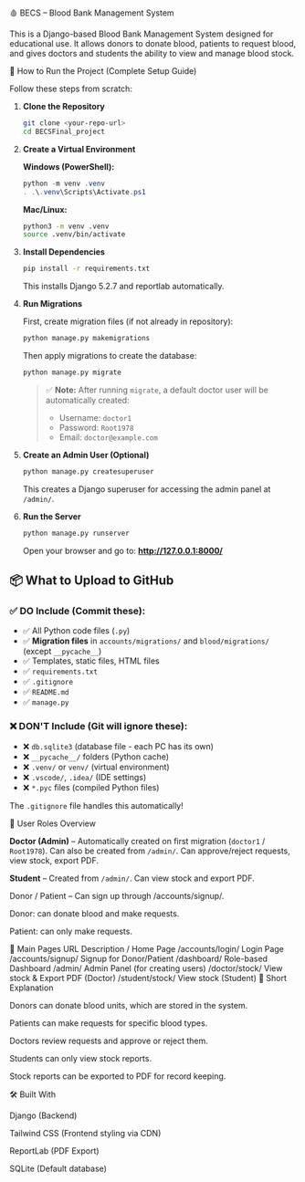 🩸 BECS – Blood Bank Management System

This is a Django-based Blood Bank Management System designed for educational use.
It allows donors to donate blood, patients to request blood, and gives doctors and students the ability to view and manage blood stock.

🚀 How to Run the Project (Complete Setup Guide)

Follow these steps from scratch:

1. **Clone the Repository**

   ```bash
   git clone <your-repo-url>
   cd BECSFinal_project
   ```

2. **Create a Virtual Environment**

   **Windows (PowerShell):**
   ```powershell
   python -m venv .venv
   . .\.venv\Scripts\Activate.ps1
   ```

   **Mac/Linux:**
   ```bash
   python3 -m venv .venv
   source .venv/bin/activate
   ```

3. **Install Dependencies**

   ```bash
   pip install -r requirements.txt
   ```

   This installs Django 5.2.7 and reportlab automatically.

4. **Run Migrations**

   First, create migration files (if not already in repository):
   ```bash
   python manage.py makemigrations
   ```

   Then apply migrations to create the database:
   ```bash
   python manage.py migrate
   ```

   > ✅ **Note:** After running `migrate`, a default doctor user will be automatically created:
   > - Username: `doctor1`
   > - Password: `Root1978`
   > - Email: `doctor@example.com`

5. **Create an Admin User (Optional)**

   ```bash
   python manage.py createsuperuser
   ```
   
   This creates a Django superuser for accessing the admin panel at `/admin/`.

6. **Run the Server**

   ```bash
   python manage.py runserver
   ```

   Open your browser and go to: **http://127.0.0.1:8000/**

## 📦 What to Upload to GitHub

### ✅ **DO Include (Commit these):**
- ✅ All Python code files (`.py`)
- ✅ **Migration files** in `accounts/migrations/` and `blood/migrations/` (except `__pycache__`)
- ✅ Templates, static files, HTML files
- ✅ `requirements.txt`
- ✅ `.gitignore`
- ✅ `README.md`
- ✅ `manage.py`

### ❌ **DON'T Include (Git will ignore these):**
- ❌ `db.sqlite3` (database file - each PC has its own)
- ❌ `__pycache__/` folders (Python cache)
- ❌ `.venv/` or `venv/` (virtual environment)
- ❌ `.vscode/`, `.idea/` (IDE settings)
- ❌ `*.pyc` files (compiled Python files)

The `.gitignore` file handles this automatically!

👤 User Roles Overview

**Doctor (Admin)** – Automatically created on first migration (`doctor1` / `Root1978`). Can also be created from `/admin/`. Can approve/reject requests, view stock, export PDF.

**Student** – Created from `/admin/`. Can view stock and export PDF.

Donor / Patient – Can sign up through /accounts/signup/.

Donor: can donate blood and make requests.

Patient: can only make requests.

🧭 Main Pages
URL	Description
/	Home Page
/accounts/login/	Login Page
/accounts/signup/	Signup for Donor/Patient
/dashboard/	Role-based Dashboard
/admin/	Admin Panel (for creating users)
/doctor/stock/	View stock & Export PDF (Doctor)
/student/stock/	View stock (Student)
📝 Short Explanation

Donors can donate blood units, which are stored in the system.

Patients can make requests for specific blood types.

Doctors review requests and approve or reject them.

Students can only view stock reports.

Stock reports can be exported to PDF for record keeping.

🛠️ Built With

Django
 (Backend)

Tailwind CSS
 (Frontend styling via CDN)

ReportLab
 (PDF Export)

SQLite (Default database)
